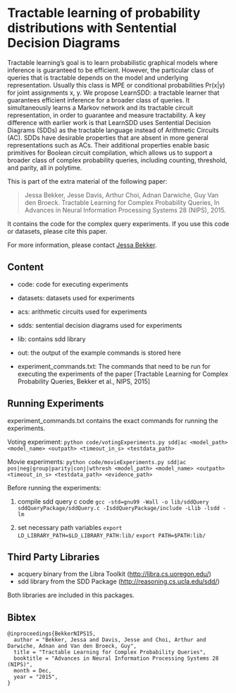 # Tractable learning of probability distributions with Sentential Decision Diagrams

Tractable learning’s goal is to learn probabilistic graphical models where inference is guaranteed to be efficient. However, the particular class of queries that is tractable depends on the model and underlying representation. Usually this class is MPE or conditional probabilities Pr(x|y) for joint assignments x, y. We propose LearnSDD: a tractable learner that guarantees efficient inference for a broader class of queries. It simultaneously learns a Markov network and its tractable circuit representation, in order to guarantee and measure tractability. A key difference with earlier work is that LearnSDD uses Sentential Decision Diagrams (SDDs) as the tractable language instead of Arithmetic Circuits (AC). SDDs have desirable properties that are absent in more general representations such as ACs. Their additional properties enable basic primitives for Boolean circuit compilation, which allows us to support a broader class of complex probability queries, including counting, threshold, and parity, all in polytime.


This is part of the extra material of the following paper:

> Jessa Bekker, Jesse Davis, Arthur Choi, Adnan Darwiche, Guy Van den Broeck. Tractable Learning for Complex Probability Queries, In Advances in Neural Information Processing Systems 28 (NIPS), 2015.

It contains the code for the complex query experiments.
If you use this code or datasets, please cite this paper.

For more information, please contact [Jessa Bekker](https://people.cs.kuleuven.be/~jessa.bekker/).

## Content ##

 - code: code for executing experiments
 - datasets: datasets used for experiments
 - acs: arithmetic circuits used for experiments
 - sdds: sentential decision diagrams used for experiments
 - lib: contains sdd library
 - out: the output of the example commands is stored here
 
 - experiment_commands.txt: The commands that need to be run for executing the experiments of the paper [Tractable Learning for Complex Probability Queries, Bekker et al., NIPS, 2015]


## Running Experiments ##

experiment_commands.txt contains the exact commands for running the experiments.

Voting experiment:
`python code/votingExperiments.py sdd|ac <model_path> <model_name> <outpath> <timeout_in_s> <testdata_path>`

Movie experiments:
`python code/movieExperiments.py sdd|ac pos|neg|group|parity|conj|wthresh <model_path> <model_name> <outpath> <timeout_in_s> <testdata_path> <evidence_path>`
 
 
Before running the experiments:

1. compile sdd query c code
`gcc -std=gnu99 -Wall -o lib/sddQuery sddQueryPackage/sddQuery.c -IsddQueryPackage/include -Llib -lsdd -lm`

2. set necessary path variables
`export LD_LIBRARY_PATH=$LD_LIBRARY_PATH:lib/`
`export PATH=$PATH:lib/`


## Third Party Libraries ##

- acquery binary from the Libra Toolkit (http://libra.cs.uoregon.edu/)
- sdd library from the SDD Package (http://reasoning.cs.ucla.edu/sdd/)

Both libraries are included in this packages.

## Bibtex ##

```
@inproceedings{BekkerNIPS15,
  author = "Bekker, Jessa and Davis, Jesse and Choi, Arthur and Darwiche, Adnan and Van den Broeck, Guy",
  title = "Tractable Learning for Complex Probability Queries",
  booktitle = "Advances in Neural Information Processing Systems 28 (NIPS)",
  month = Dec,
  year = "2015",
}
```
